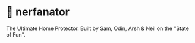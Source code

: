# 🔫 nerfanator

The Ultimate Home Protector. Built by Sam, Odin, Arsh & Neil on the "State of Fun".
